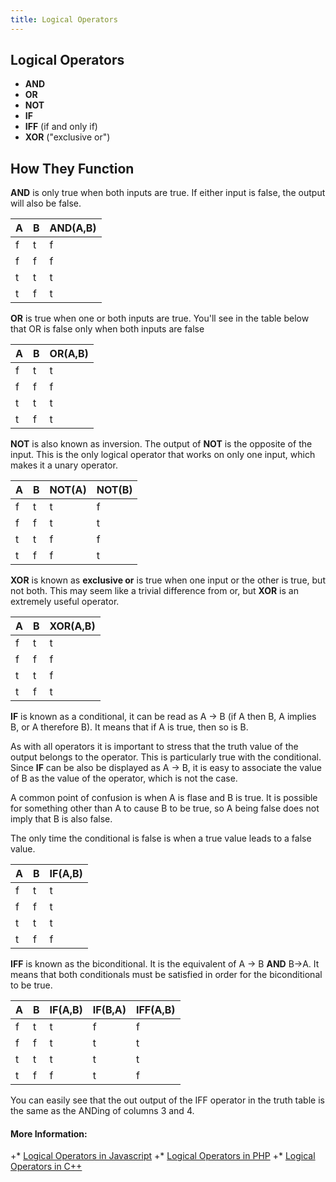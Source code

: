 ```yaml
---
title: Logical Operators
---
```

## Logical Operators

* **AND**
* **OR**
* **NOT**
* **IF**
* **IFF** (if and only if)
* **XOR** ("exclusive or")

## How They Function
**AND** is only true when both inputs are true. If either input is false, the output will also be false.

| A | B |AND(A,B)|
|---|---|---|
|  f| t | f |
|  f| f | f |
|  t| t | t |
|  t| f | t |

**OR** is true when one or both inputs are true. You'll see in the table below that OR is false only when both inputs are false

| A | B |OR(A,B)|
|---|---|---|
|  f| t | t |
|  f| f | f |
|  t| t | t |
|  t| f | t |

**NOT** is also known as inversion. The output of **NOT** is the opposite of the input. This is the only logical operator that works on only one input, which makes it a unary operator.

| A | B |NOT(A)| NOT(B)
|---|---|---|---|
|  f| t | t |f|
|  f| f | t |t|
|  t| t | f |f|
|  t| f | f |t|

**XOR** is known as **exclusive or** is true when one input or the other is true, but not both. This may seem like a trivial difference from or, but **XOR** is an extremely useful operator.

| A | B |XOR(A,B)|
|---|---|---|
|  f| t | t |
|  f| f | f |
|  t| t | f |
|  t| f | t |

**IF** is known as a conditional, it can be read as A -> B (if A then B, A implies B, or A therefore B). It means that if A is true, then so is B.

As with all operators it is important to stress that the truth value of the output belongs to the operator. This is particularly true with the conditional. Since **IF** can be also be displayed as A -> B, it is easy to associate the value of B as the value of the operator, which is not the case.

A common point of confusion is when A is flase and B is true. It is possible for something other than A to cause B to be true, so A being false does not imply that B is also false.

The only time the conditional is false is when a true value leads to a false value. 

| A | B |IF(A,B)|
|---|---|---|
|  f| t | t |
|  f| f | t |
|  t| t | t |
|  t| f | f |

**IFF** is known as the biconditional. It is the equivalent of A -> B **AND** B->A. It means that both conditionals must be satisfied in order for the biconditional to be true.

| A | B |IF(A,B)| IF(B,A)| IFF(A,B)|
|---|---|---|---|---|
|  f| t | t |f|f|
|  f| f | t |t|t|
|  t| t | t |t|t|
|  t| f | f |t|f|

You can easily see that the out output of the IFF operator in the truth table is the same as the ANDing of columns 3 and 4.

#### More Information:
<!-- Please add any articles you think might be helpful to read before writing the article -->

 +* [Logical Operators in Javascript](https://developer.mozilla.org/en-US/docs/Web/JavaScript/Reference/Operators/Logical_Operators)
 +* [Logical Operators in PHP](http://php.net/manual/en/language.operators.logical.php)
 +* [Logical Operators in C++](http://en.cppreference.com/w/cpp/language/operator_logical)
